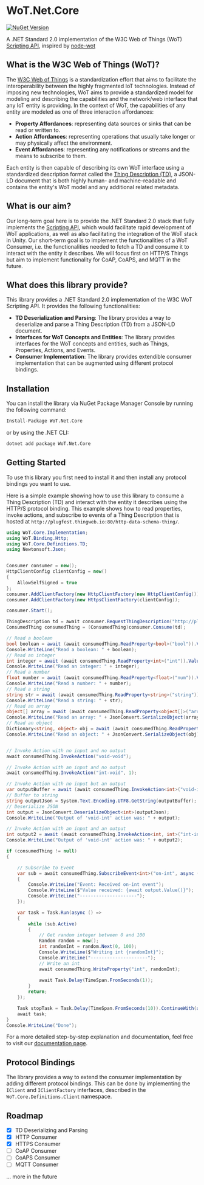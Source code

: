 # WoT.Net.Core

[![NuGet Version](https://img.shields.io/nuget/v/WoT.Net.Core?style=flat-square)
](https://www.nuget.org/packages/WoT.Net.Core)


A .NET Standard 2.0 implementation of the W3C Web of Things (WoT) [Scripting API](https://www.w3.org/TR/wot-scripting-api/), inspired by [node-wot](https://github.com/eclipse-thingweb/node-wot)

## What is the W3C Web of Things (WoT)?
The [W3C Web of Things](https://www.w3.org/WoT/) is a standardization effort that aims to facilitate the interoperability between the highly fragmented IoT technologies.
Instead of imposing new technologies, WoT aims to provide a standardized model for modeling and describing the capabilities and the network/web interface that any 
IoT entity is providing. In the context of WoT, the capabilities of any entity are modeled as one of three interaction affordances:
* **Property Affordances**: representing data sources or sinks that can be read or written to.
* **Action Affordances**: representing operations that usually take longer or may physically affect the environment.
* **Event Affordances**: representing any notifications or streams and the means to subscribe to them.

Each entity is then capable of describing its own WoT interface using a standardized description format called the [Thing Description (TD)](https://www.w3.org/TR/wot-thing-description11/),
a JSON-LD document that is both highly human- and machine-readable and contains the entity's WoT model and any additional related metadata.

## What is our aim?
Our long-term goal here is to provide the .NET Standard 2.0 stack that fully implements the [Scripting API](https://www.w3.org/TR/wot-scripting-api/), which would facilitate
rapid development of WoT applications, as well as also facilitating the integration of the WoT stack in Unity.
Our short-term goal is to implement the functionalities of a WoT Consumer, i.e. the functionalities needed to fetch a TD and consume it to interact with the entity it describes.
We will focus first on HTTP/S Things but aim to implement functionality for CoAP, CoAPS, and MQTT in the future.

## What does this library provide?
This library provides a .NET Standard 2.0 implementation of the W3C WoT Scripting API. It provides the following functionalities:
* **TD Deserialization and Parsing**: The library provides a way to deserialize and parse a Thing Description (TD) from a JSON-LD document.
* **Interfaces for WoT Concepts and Entities**: The library provides interfaces for the WoT concepts and entities, such as Things, Properties, Actions, and Events.
* **Consumer Implementation**: The library provides extendible consumer implementation that can be augmented using different protocol bindings.

## Installation
You can install the library via NuGet Package Manager Console by running the following command:
```bash
Install-Package WoT.Net.Core
```
or by using the .NET CLI:
```bash
dotnet add package WoT.Net.Core
```

## Getting Started
To use this library you first need to install it and then install any protocol bindings you want to use.

Here is a simple example showing how to use this library to consume a Thing Description (TD) and interact with the entity it describes using the HTTP/S protocol binding.
This example shows how to read properties, invoke actions, and subscribe to events of a Thing Description that is hosted at `http://plugfest.thingweb.io:80/http-data-schema-thing/`.
```csharp
using WoT.Core.Implementation;
using WoT.Binding.Http;
using WoT.Core.Definitions.TD;
using Newtonsoft.Json;


Consumer consumer = new();
HttpClientConfig clientConfig = new()
{
    AllowSelfSigned = true
};
consumer.AddClientFactory(new HttpClientFactory(new HttpClientConfig()));
consumer.AddClientFactory(new HttpsClientFactory(clientConfig));

consumer.Start();

ThingDescription td = await consumer.RequestThingDescription("http://plugfest.thingweb.io:80/http-data-schema-thing/");
ConsumedThing consumedThing = (ConsumedThing)consumer.Consume(td);

// Read a boolean
bool boolean = await (await consumedThing.ReadProperty<bool>("bool")).Value();
Console.WriteLine("Read a boolean: " + boolean);
// Read an integer
int integer = await (await consumedThing.ReadProperty<int>("int")).Value();
Console.WriteLine("Read an integer: " + integer);
// Read a number
float number = await (await consumedThing.ReadProperty<float>("num")).Value();
Console.WriteLine("Read a number: " + number);
// Read a string
string str = await (await consumedThing.ReadProperty<string>("string")).Value();
Console.WriteLine("Read a string: " + str);
// Read an array
object[] array = await (await consumedThing.ReadProperty<object[]>("array")).Value();
Console.WriteLine("Read an array: " + JsonConvert.SerializeObject(array));
// Read an object
Dictionary<string, object> obj = await (await consumedThing.ReadProperty<Dictionary<string, object>>("object")).Value();
Console.WriteLine("Read an object: " + JsonConvert.SerializeObject(obj));


// Invoke Action with no input and no output
await consumedThing.InvokeAction("void-void");

// Invoke Action with an input and no output
await consumedThing.InvokeAction("int-void", 1);

// Invoke Action with no input but an output
var outputBuffer = await (await consumedThing.InvokeAction<int>("void-int")).ArrayBuffer();
// Buffer to string
string outputJson = System.Text.Encoding.UTF8.GetString(outputBuffer);
// Deserialize JSON
int output = JsonConvert.DeserializeObject<int>(outputJson);
Console.WriteLine("Output of 'void-int' action was: " + output);

// Invoke Action with an input and an output
int output2 = await (await consumedThing.InvokeAction<int, int>("int-int", 4)).Value();
Console.WriteLine("Output of 'void-int' action was: " + output2);

if (consumedThing != null)
{

    // Subscribe to Event
    var sub = await consumedThing.SubscribeEvent<int>("on-int", async (output) =>
    {
        Console.WriteLine("Event: Received on-int event");
        Console.WriteLine($"Value received: {await output.Value()}");
        Console.WriteLine("---------------------");
    });

    var task = Task.Run(async () =>
    {
        while (sub.Active)
        {
            // Get random integer between 0 and 100
            Random random = new();
            int randomInt = random.Next(0, 100);
            Console.WriteLine($"Writing int {randomInt}");
            Console.WriteLine("---------------------");
            // Write an int
            await consumedThing.WriteProperty("int", randomInt);
            
            await Task.Delay(TimeSpan.FromSeconds(1));
        }
        return;
    });

    Task stopTask = Task.Delay(TimeSpan.FromSeconds(10)).ContinueWith(async (task) => { await sub.Stop(); });
    await task;
}
Console.WriteLine("Done");
```
For a more detailed step-by-step explanation and documentation, feel free to visit our [documentation page](https://tum-esi.github.io/WoT.Net/).

## Protocol Bindings
The library provides a way to extend the consumer implementation by adding different protocol bindings.
This can be done by implementing the `IClient` and `IClientFactory` interfaces, described in the `WoT.Core.Definitions.Client` namespace.

## Roadmap
- [X] TD Deserializing and Parsing 
- [X] HTTP Consumer
- [X] HTTPS Consumer
- [ ] CoAP Consumer
- [ ] CoAPS Consumer
- [ ] MQTT Consumer

... more in the future
